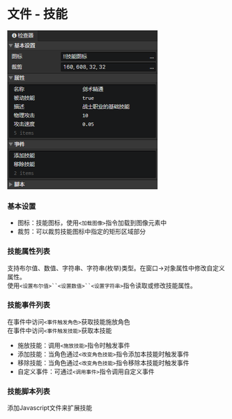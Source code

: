 # 文件 - 技能

![](img/file-skill-1.png)

### 基本设置

- 图标：技能图标，使用`<加载图像>`指令加载到图像元素中
- 裁剪：可以裁剪技能图标中指定的矩形区域部分

### 技能属性列表

支持布尔值、数值、字符串、字符串(枚举)类型。在窗口->对象属性中修改自定义属性。  
使用`<设置布尔值>``<设置数值>``<设置字符串>`指令读取或修改技能属性。

### 技能事件列表

在事件中访问`<事件触发角色>`获取技能施放角色  
在事件中访问`<事件触发技能>`获取本技能

- 施放技能：调用`<施放技能>`指令时触发事件
- 添加技能：当角色通过`<改变角色技能>`指令添加本技能时触发事件
- 移除技能：当角色通过`<改变角色技能>`指令移除本技能时触发事件
- 自定义事件：可通过`<调用事件>`指令调用自定义事件

### 技能脚本列表

添加Javascript文件来扩展技能